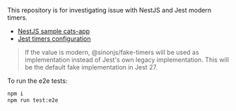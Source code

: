 This repository is for investigating issue with NestJS and Jest modern timers.

- [NestJS sample cats-app](https://github.com/nestjs/nest/tree/master/sample/01-cats-app)
- [Jest timers configuration](https://jestjs.io/docs/configuration#timers-string)
> If the value is modern, @sinonjs/fake-timers will be used as implementation instead of Jest's own legacy implementation. This will be the default fake implementation in Jest 27.

To run the e2e tests:
```bash
npm i
npm run test:e2e
```
